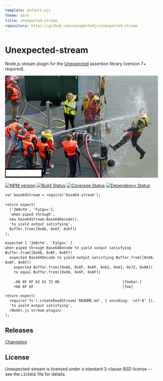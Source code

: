 ```yaml
---
template: default.ejs
theme: dark
title: unexpected-stream
repository: https://github.com/unexpectedjs/unexpected-stream
---
```


# Unexpected-stream

Node.js stream plugin for the [Unexpected](https://unexpected.js.org/) assertion library (version 7+ required).

![Unexpected stream](logoImage.png)

[![NPM version](https://badge.fury.io/js/unexpected-stream.svg)](http://badge.fury.io/js/unexpected-stream)
[![Build Status](https://travis-ci.org/unexpectedjs/unexpected-stream.svg?branch=master)](https://travis-ci.org/unexpectedjs/unexpected-stream)
[![Coverage Status](https://coveralls.io/repos/unexpectedjs/unexpected-stream/badge.svg)](https://coveralls.io/r/unexpectedjs/unexpected-stream)
[![Dependency Status](https://david-dm.org/unexpectedjs/unexpected-stream.svg)](https://david-dm.org/unexpectedjs/unexpected-stream)

```js#async:true
var base64Stream = require('base64-stream');

return expect(
  ['Zm9vYm', 'FyCg=='],
  'when piped through',
  new base64Stream.Base64Decode(),
  'to yield output satisfying',
  Buffer.from([0x66, 0x6f, 0x6f])
);
```

```output
expected [ 'Zm9vYm', 'FyCg==' ]
when piped through Base64Decode to yield output satisfying Buffer.from([0x66, 0x6F, 0x6F])
  expected Base64Decode to yield output satisfying Buffer.from([0x66, 0x6F, 0x6F])
    expected Buffer.from([0x66, 0x6F, 0x6F, 0x62, 0x61, 0x72, 0x0A])
    to equal Buffer.from([0x66, 0x6F, 0x6F])

    -66 6F 6F 62 61 72 0A                             │foobar.│
    +66 6F 6F                                         │foo│
```

```js#async:true
return expect(
  require('fs').createReadStream('README.md', { encoding: 'utf-8' }),
  'to yield output satisfying',
  /Node\.js stream plugin/
);
```

## Releases

[Changelog](https://github.com/unexpectedjs/unexpected-stream/blob/master/CHANGELOG.md)

## License

Unexpected-stream is licensed under a standard 3-clause BSD license -- see
the `LICENSE` file for details.
